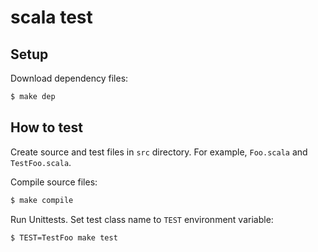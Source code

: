 # scala test

## Setup
Download dependency files:

```bash
$ make dep
```

## How to test
Create source and test files in `src` directory. For example, `Foo.scala` and `TestFoo.scala`.

Compile source files:

```bash
$ make compile
```

Run Unittests. Set test class name to `TEST` environment variable:

```bash
$ TEST=TestFoo make test
```
